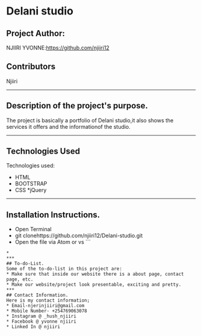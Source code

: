 # Delani studio

 ## Project Author:
  NJIIRI YVONNE:https://github.com/njiiri12

## Contributors
Njiiri 
***
## Description of the project's purpose.
The project is basically a portfolio of Delani studio,it also shows the services it offers and the informationof the studio.
***
## Technologies Used
Technologies used:
* HTML
* BOOTSTRAP
* CSS
*jQuery

***
## Installation Instructions.
* Open Terminal
* git clonehttps://github.com/njiiri12/Delani-studio.git
* Open the file via Atom or vs ```

```
*
***
## To-do-List.
Some of the to-do-list in this project are:
* Make sure that inside our website there is a about page, contact page, etc.
* Make our website/project look presentable, exciting and pretty.
***
## Contact Information.
Here is my contact information;
* Email-njerinjiiri@gmail.com
* Mobile Number- +254769063078
* Instagram @ _hush_njiiri
* Facebook @ yvonne njiiri
* Linked In @ njiiri
